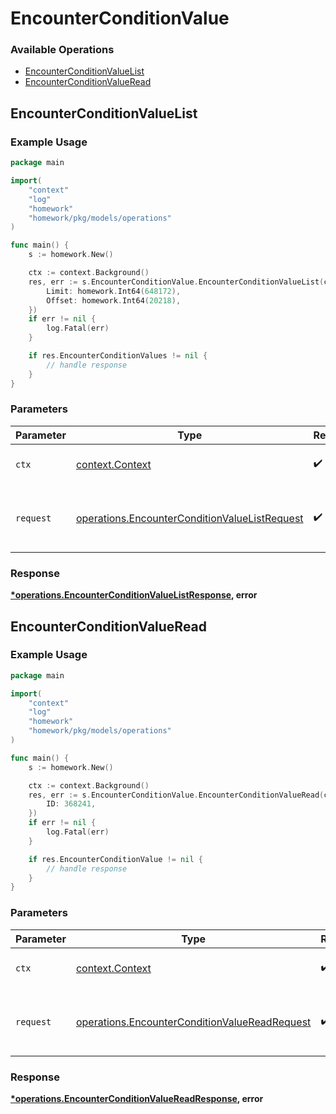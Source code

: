 # EncounterConditionValue

### Available Operations

* [EncounterConditionValueList](#encounterconditionvaluelist)
* [EncounterConditionValueRead](#encounterconditionvalueread)

## EncounterConditionValueList

### Example Usage

```go
package main

import(
	"context"
	"log"
	"homework"
	"homework/pkg/models/operations"
)

func main() {
    s := homework.New()

    ctx := context.Background()
    res, err := s.EncounterConditionValue.EncounterConditionValueList(ctx, operations.EncounterConditionValueListRequest{
        Limit: homework.Int64(648172),
        Offset: homework.Int64(20218),
    })
    if err != nil {
        log.Fatal(err)
    }

    if res.EncounterConditionValues != nil {
        // handle response
    }
}
```

### Parameters

| Parameter                                                                                                      | Type                                                                                                           | Required                                                                                                       | Description                                                                                                    |
| -------------------------------------------------------------------------------------------------------------- | -------------------------------------------------------------------------------------------------------------- | -------------------------------------------------------------------------------------------------------------- | -------------------------------------------------------------------------------------------------------------- |
| `ctx`                                                                                                          | [context.Context](https://pkg.go.dev/context#Context)                                                          | :heavy_check_mark:                                                                                             | The context to use for the request.                                                                            |
| `request`                                                                                                      | [operations.EncounterConditionValueListRequest](../../models/operations/encounterconditionvaluelistrequest.md) | :heavy_check_mark:                                                                                             | The request object to use for the request.                                                                     |


### Response

**[*operations.EncounterConditionValueListResponse](../../models/operations/encounterconditionvaluelistresponse.md), error**


## EncounterConditionValueRead

### Example Usage

```go
package main

import(
	"context"
	"log"
	"homework"
	"homework/pkg/models/operations"
)

func main() {
    s := homework.New()

    ctx := context.Background()
    res, err := s.EncounterConditionValue.EncounterConditionValueRead(ctx, operations.EncounterConditionValueReadRequest{
        ID: 368241,
    })
    if err != nil {
        log.Fatal(err)
    }

    if res.EncounterConditionValue != nil {
        // handle response
    }
}
```

### Parameters

| Parameter                                                                                                      | Type                                                                                                           | Required                                                                                                       | Description                                                                                                    |
| -------------------------------------------------------------------------------------------------------------- | -------------------------------------------------------------------------------------------------------------- | -------------------------------------------------------------------------------------------------------------- | -------------------------------------------------------------------------------------------------------------- |
| `ctx`                                                                                                          | [context.Context](https://pkg.go.dev/context#Context)                                                          | :heavy_check_mark:                                                                                             | The context to use for the request.                                                                            |
| `request`                                                                                                      | [operations.EncounterConditionValueReadRequest](../../models/operations/encounterconditionvaluereadrequest.md) | :heavy_check_mark:                                                                                             | The request object to use for the request.                                                                     |


### Response

**[*operations.EncounterConditionValueReadResponse](../../models/operations/encounterconditionvaluereadresponse.md), error**

